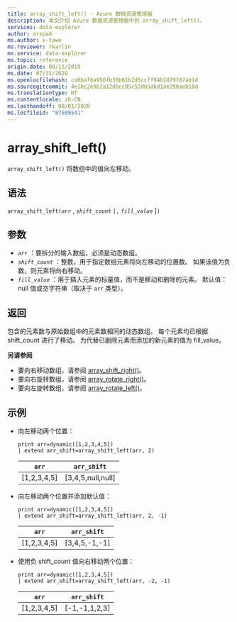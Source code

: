 ```yaml
---
title: array_shift_left() - Azure 数据资源管理器
description: 本文介绍 Azure 数据资源管理器中的 array_shift_left()。
services: data-explorer
author: orspod
ms.author: v-tawe
ms.reviewer: rkarlin
ms.service: data-explorer
ms.topic: reference
origin.date: 08/11/2019
ms.date: 07/31/2020
ms.openlocfilehash: ca0baf6a956fb36b61b2d5ccff94b1879f87ab1d
ms.sourcegitcommit: 4e1bc2e9b2a12dbcc05c52db5dbd1ae290aeb18d
ms.translationtype: HT
ms.contentlocale: zh-CN
ms.lasthandoff: 08/01/2020
ms.locfileid: "87509541"
---
```

# <a name="array_shift_left"></a>array_shift_left()

`array_shift_left()` 将数组中的值向左移动。

## <a name="syntax"></a>语法

`array_shift_left(`*`arr`* , *`shift_count`* `[,` *`fill_value`* ]`)`

## <a name="arguments"></a>参数

* *`arr`* ：要拆分的输入数组，必须是动态数组。
* *`shift_count`* ：整数，用于指定数组元素将向左移动的位置数。 如果该值为负数，则元素将向右移动。
* *`fill_value`* ：用于插入元素的标量值，而不是移动和删除的元素。 默认值：null 值或空字符串（取决于 `arr` 类型）。

## <a name="returns"></a>返回

包含的元素数与原始数组中的元素数相同的动态数组。 每个元素均已根据 shift_count 进行了移动。 为代替已删除元素而添加的新元素的值为 fill_value。

**另请参阅**

* 要向右移动数组，请参阅 [array_shift_right()](array_shift_rightfunction.md)。
* 要向右旋转数组，请参阅 [array_rotate_right()](array_rotate_rightfunction.md)。
* 要向左旋转数组，请参阅 [array_rotate_left()](array_rotate_leftfunction.md)。

## <a name="examples"></a>示例

* 向左移动两个位置：

    <!-- csl: https://help.kusto.chinacloudapi.cn:443/Samples -->
    ```kusto
    print arr=dynamic([1,2,3,4,5]) 
    | extend arr_shift=array_shift_left(arr, 2)
    ```
    
    |`arr`|`arr_shift`|
    |---|---|
    |[1,2,3,4,5]|[3,4,5,null,null]|

* 向左移动两个位置并添加默认值：

    <!-- csl: https://help.kusto.chinacloudapi.cn:443/Samples -->
    ```kusto
    print arr=dynamic([1,2,3,4,5]) 
    | extend arr_shift=array_shift_left(arr, 2, -1)
    ```
    
    |`arr`|`arr_shift`|
    |---|---|
    |[1,2,3,4,5]|[3,4,5,-1,-1]|


* 使用负 shift_count 值向右移动两个位置：

    <!-- csl: https://help.kusto.chinacloudapi.cn:443/Samples -->
    ```kusto
    print arr=dynamic([1,2,3,4,5]) 
    | extend arr_shift=array_shift_left(arr, -2, -1)
    ```
    
    |`arr`|`arr_shift`|
    |---|---|
    |[1,2,3,4,5]|[-1,-1,1,2,3]|
